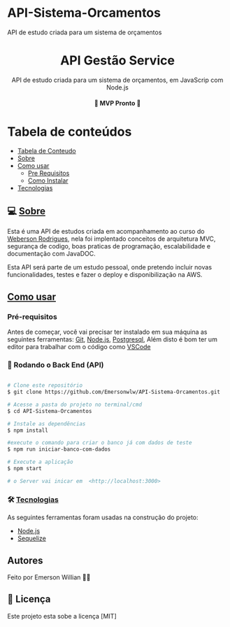 # API-Sistema-Orcamentos
API de estudo criada para um sistema de orçamentos


<h1 align="center">API Gestão Service</h1>

<p align="center">API de estudo criada para um sistema de orçamentos, em JavaScrip com Node.js</p>

<h4 align="center"> 
	🚧 MVP Pronto 🚧
</h4>

Tabela de conteúdos
=================
<!--ts-->
   * [Tabela de Conteudo](#tabela-de-conteudo)
   * [Sobre](#Sobre)
   * [Como usar](#como-usar)
      * [Pre Requisitos](#pre-requisitos)
      * [Como Instalar](#como-instalar)
   * [Tecnologias](#tecnologias)
<!--te-->

## 💻 [Sobre](#Sobre)

Esta é uma API de estudos criada em acompanhamento ao curso do [Weberson Rodrigues](https://github.com/WebersonRodrigues), nela foi implentado conceitos 
de arquitetura MVC, segurança de codigo, boas praticas de programação, escalabilidade e documentação com JavaDOC.

Esta API será parte de um estudo pessoal, onde pretendo incluir novas funcionalidades, testes e fazer o deploy e disponibilização na AWS.


## [Como usar](#como-usar)

### Pré-requisitos

Antes de começar, você vai precisar ter instalado em sua máquina as seguintes ferramentas:
[Git](https://git-scm.com), [Node.js](https://nodejs.org/en/), [Postgresql](https://www.postgresql.org/), 
Além disto é bom ter um editor para trabalhar com o código como [VSCode](https://code.visualstudio.com/)

### 🎲 Rodando o Back End (API)

```bash

# Clone este repositório
$ git clone https://github.com/Emersonwlw/API-Sistema-Orcamentos.git

# Acesse a pasta do projeto no terminal/cmd
$ cd API-Sistema-Orcamentos

# Instale as dependências
$ npm install

#execute o comando para criar o banco já com dados de teste
$ npm run iniciar-banco-com-dados

# Execute a aplicação
$ npm start

# o Server vai inicar em  <http://localhost:3000>


```

### 🛠 [Tecnologias](#tecnologias)

As seguintes ferramentas foram usadas na construção do projeto:

- [Node.js](https://nodejs.org/en/)
- [Sequelize](https://sequelize.org/)


## Autores

Feito por Emerson Willian 👋🏽


## 📝 Licença

Este projeto esta sobe a licença [MIT]
